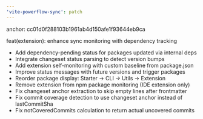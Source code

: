 ```yaml
---
'vite-powerflow-sync': patch
---
```


anchor: cc01d0f288103b1961ab4d150afe1f93644eb9ca

feat(extension): enhance sync monitoring with dependency tracking

- Add dependency-pending status for packages updated via internal deps
- Integrate changeset status parsing to detect version bumps
- Add extension self-monitoring with custom baseline from package.json
- Improve status messages with future versions and trigger packages
- Reorder package display: Starter → CLI → Utils → Extension
- Remove extension from npm package monitoring (IDE extension only)
- Fix changeset anchor extraction to skip empty lines after frontmatter
- Fix commit coverage detection to use changeset anchor instead of lastCommitSha
- Fix notCoveredCommits calculation to return actual uncovered commits
